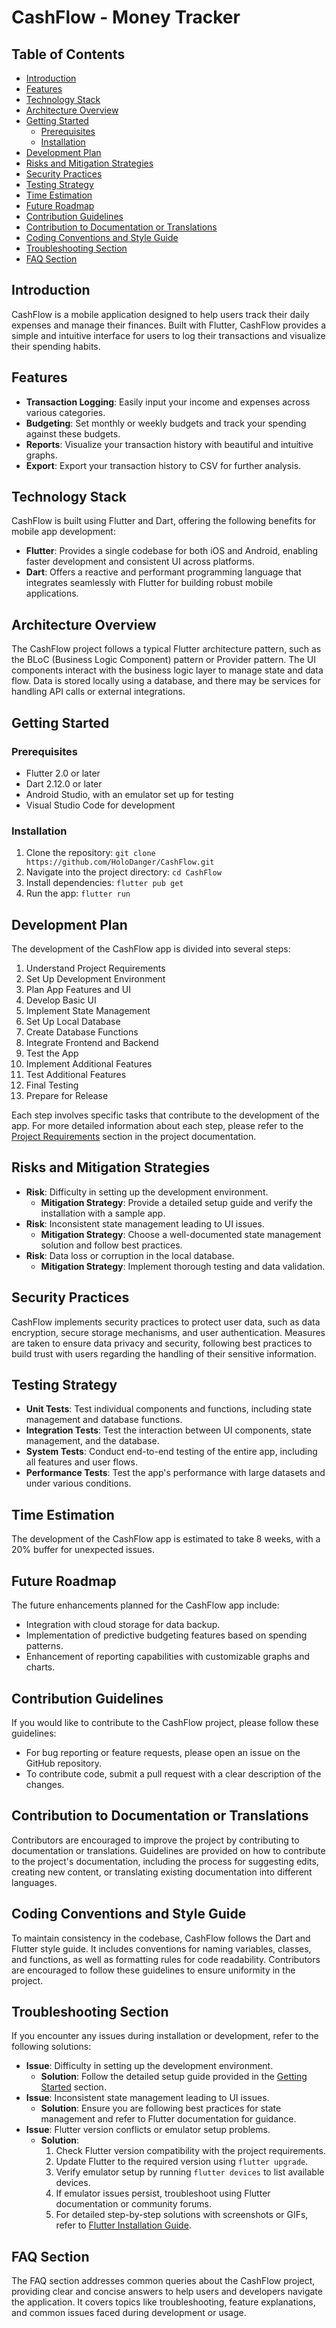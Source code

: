 # CashFlow - Money Tracker

## Table of Contents

- [Introduction](#introduction)
- [Features](#features)
- [Technology Stack](#technology-stack)
- [Architecture Overview](#architecture-overview)
- [Getting Started](#getting-started)
  - [Prerequisites](#prerequisites)
  - [Installation](#installation)
- [Development Plan](#development-plan)
- [Risks and Mitigation Strategies](#risks-and-mitigation-strategies)
- [Security Practices](#security-practices)
- [Testing Strategy](#testing-strategy)
- [Time Estimation](#time-estimation)
- [Future Roadmap](#future-roadmap)
- [Contribution Guidelines](#contribution-guidelines)
- [Contribution to Documentation or Translations](#contribution-to-documentation-or-translations)
- [Coding Conventions and Style Guide](#coding-conventions-and-style-guide)
- [Troubleshooting Section](#troubleshooting-section)
- [FAQ Section](#faq-section)

## Introduction

CashFlow is a mobile application designed to help users track their daily expenses and manage their finances. Built with Flutter, CashFlow provides a simple and intuitive interface for users to log their transactions and visualize their spending habits.

## Features

- **Transaction Logging**: Easily input your income and expenses across various categories.
- **Budgeting**: Set monthly or weekly budgets and track your spending against these budgets.
- **Reports**: Visualize your transaction history with beautiful and intuitive graphs.
- **Export**: Export your transaction history to CSV for further analysis.

## Technology Stack

CashFlow is built using Flutter and Dart, offering the following benefits for mobile app development:

- **Flutter**: Provides a single codebase for both iOS and Android, enabling faster development and consistent UI across platforms.
- **Dart**: Offers a reactive and performant programming language that integrates seamlessly with Flutter for building robust mobile applications.

## Architecture Overview

The CashFlow project follows a typical Flutter architecture pattern, such as the BLoC (Business Logic Component) pattern or Provider pattern. The UI components interact with the business logic layer to manage state and data flow. Data is stored locally using a database, and there may be services for handling API calls or external integrations.

## Getting Started

### Prerequisites

- Flutter 2.0 or later
- Dart 2.12.0 or later
- Android Studio, with an emulator set up for testing
- Visual Studio Code for development

### Installation

1. Clone the repository: `git clone https://github.com/HoloDanger/CashFlow.git`
2. Navigate into the project directory: `cd CashFlow`
3. Install dependencies: `flutter pub get`
4. Run the app: `flutter run`

## Development Plan

The development of the CashFlow app is divided into several steps:

1. Understand Project Requirements
2. Set Up Development Environment
3. Plan App Features and UI
4. Develop Basic UI
5. Implement State Management
6. Set Up Local Database
7. Create Database Functions
8. Integrate Frontend and Backend
9. Test the App
10. Implement Additional Features
11. Test Additional Features
12. Final Testing
13. Prepare for Release

Each step involves specific tasks that contribute to the development of the app. For more detailed information about each step, please refer to the [Project Requirements](project_requirements.md) section in the project documentation.

## Risks and Mitigation Strategies

- **Risk**: Difficulty in setting up the development environment.
  - **Mitigation Strategy**: Provide a detailed setup guide and verify the installation with a sample app.
- **Risk**: Inconsistent state management leading to UI issues.
  - **Mitigation Strategy**: Choose a well-documented state management solution and follow best practices.
- **Risk**: Data loss or corruption in the local database.
  - **Mitigation Strategy**: Implement thorough testing and data validation.

## Security Practices

CashFlow implements security practices to protect user data, such as data encryption, secure storage mechanisms, and user authentication. Measures are taken to ensure data privacy and security, following best practices to build trust with users regarding the handling of their sensitive information.

## Testing Strategy

- **Unit Tests**: Test individual components and functions, including state management and database functions.
- **Integration Tests**: Test the interaction between UI components, state management, and the database.
- **System Tests**: Conduct end-to-end testing of the entire app, including all features and user flows.
- **Performance Tests**: Test the app's performance with large datasets and under various conditions.

## Time Estimation

The development of the CashFlow app is estimated to take 8 weeks, with a 20% buffer for unexpected issues.

## Future Roadmap

The future enhancements planned for the CashFlow app include:

- Integration with cloud storage for data backup.
- Implementation of predictive budgeting features based on spending patterns.
- Enhancement of reporting capabilities with customizable graphs and charts.

## Contribution Guidelines

If you would like to contribute to the CashFlow project, please follow these guidelines:

- For bug reporting or feature requests, please open an issue on the GitHub repository.
- To contribute code, submit a pull request with a clear description of the changes.

## Contribution to Documentation or Translations

Contributors are encouraged to improve the project by contributing to documentation or translations. Guidelines are provided on how to contribute to the project's documentation, including the process for suggesting edits, creating new content, or translating existing documentation into different languages.

## Coding Conventions and Style Guide

To maintain consistency in the codebase, CashFlow follows the Dart and Flutter style guide. It includes conventions for naming variables, classes, and functions, as well as formatting rules for code readability. Contributors are encouraged to follow these guidelines to ensure uniformity in the project.

## Troubleshooting Section

If you encounter any issues during installation or development, refer to the following solutions:

- **Issue**: Difficulty in setting up the development environment.
  - **Solution**: Follow the detailed setup guide provided in the [Getting Started](setup_guide.md) section.
- **Issue**: Inconsistent state management leading to UI issues.
  - **Solution**: Ensure you are following best practices for state management and refer to Flutter documentation for guidance.
- **Issue**: Flutter version conflicts or emulator setup problems.
  - **Solution**: 
    1. Check Flutter version compatibility with the project requirements.
    2. Update Flutter to the required version using `flutter upgrade`.
    3. Verify emulator setup by running `flutter devices` to list available devices.
    4. If emulator issues persist, troubleshoot using Flutter documentation or community forums.
    5. For detailed step-by-step solutions with screenshots or GIFs, refer to [Flutter Installation Guide](https://flutter.dev/docs/get-started/install).

## FAQ Section

The FAQ section addresses common queries about the CashFlow project, providing clear and concise answers to help users and developers navigate the application. It covers topics like troubleshooting, feature explanations, and common issues faced during development or usage.
